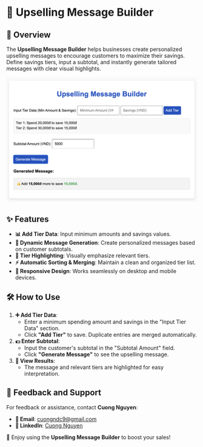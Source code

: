 # 🚀 Upselling Message Builder

## 🌟 Overview  
The **Upselling Message Builder** helps businesses create personalized upselling messages to encourage customers to maximize their savings. Define savings tiers, input a subtotal, and instantly generate tailored messages with clear visual highlights.

![🛍️ Upselling Message Builder Demo](demo.png)

## ✨ Features  
- **📊 Add Tier Data**: Input minimum amounts and savings values.  
- **🔄 Dynamic Message Generation**: Create personalized messages based on customer subtotals.  
- **🎯 Tier Highlighting**: Visually emphasize relevant tiers.  
- **⚡ Automatic Sorting & Merging**: Maintain a clean and organized tier list.  
- **📱 Responsive Design**: Works seamlessly on desktop and mobile devices.  

## 🛠️ How to Use  
1. **➕ Add Tier Data**:  
   - Enter a minimum spending amount and savings in the "Input Tier Data" section.  
   - Click **"Add Tier"** to save. Duplicate entries are merged automatically.  
2. **💵 Enter Subtotal**:  
   - Input the customer's subtotal in the "Subtotal Amount" field.  
   - Click **"Generate Message"** to see the upselling message.  
3. **👀 View Results**:  
   - The message and relevant tiers are highlighted for easy interpretation.  

## 💬 Feedback and Support  
For feedback or assistance, contact **Cuong Nguyen**:  
- **📧 Email**: [cuongndc9@gmail.com](mailto:cuongndc9@gmail.com)  
- **🔗 LinkedIn**: [Cuong Nguyen](https://www.linkedin.com/in/cuong9)  

🎉 Enjoy using the **Upselling Message Builder** to boost your sales!  

